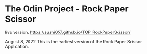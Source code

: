 ﻿# The Odin Project - Rock Paper Scissor

live version: https://sushi057.github.io/TOP-RockPaperScissor/

August 8, 2022
This is the earliest version of the Rock Paper Scissor Application.
